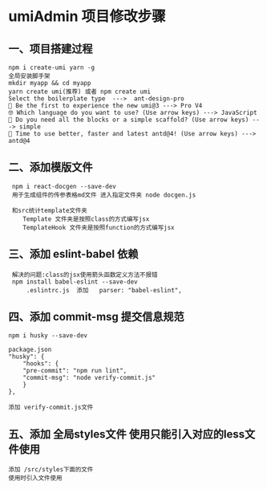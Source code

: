 # umiAdmin 项目修改步骤

## 一、项目搭建过程

    npm i create-umi yarn -g
    全局安装脚手架
    mkdir myapp && cd myapp
    yarn create umi(推荐) 或者 npm create umi
    Select the boilerplate type  --->  ant-design-pro
    🧙 Be the first to experience the new umi@3 ---> Pro V4
    🤓 Which language do you want to use? (Use arrow keys) ---> JavaScript
    🚀 Do you need all the blocks or a simple scaffold? (Use arrow keys) ---> simple
    🦄 Time to use better, faster and latest antd@4! (Use arrow keys) ---> antd@4

## 二、添加模版文件

     npm i react-docgen --save-dev
     用于生成组件的传参表格md文件 进入指定文件夹 node docgen.js

     和src统计template文件夹
        Template 文件夹是按照class的方式编写jsx
        TemplateHook 文件夹是按照function的方式编写jsx

## 三、添加 eslint-babel 依赖

     解决的问题:class的jsx使用箭头函数定义方法不报错
     npm install babel-eslint --save-dev
         .eslintrc.js  添加   parser: "babel-eslint",


## 四、添加 commit-msg 提交信息规范

    npm i husky --save-dev

    package.json
    "husky": {
        "hooks": {
        "pre-commit": "npm run lint",
        "commit-msg": "node verify-commit.js"
        }
    },
    
    添加 verify-commit.js文件

## 五、添加 全局styles文件 使用只能引入对应的less文件使用
    添加 /src/styles下面的文件
    使用时引入文件使用
